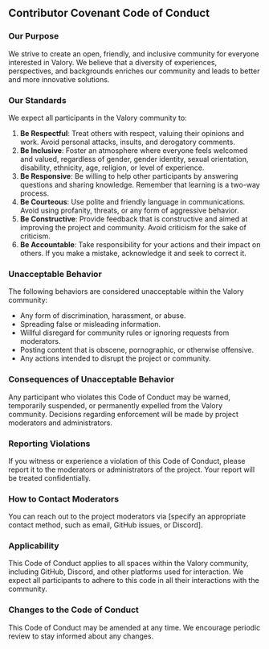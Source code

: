 ## Contributor Covenant Code of Conduct

### Our Purpose

We strive to create an open, friendly, and inclusive community for everyone interested in Valory. We believe that a diversity of experiences, perspectives, and backgrounds enriches our community and leads to better and more innovative solutions.

### Our Standards

We expect all participants in the Valory community to:

1.  **Be Respectful**: Treat others with respect, valuing their opinions and work. Avoid personal attacks, insults, and derogatory comments.
2.  **Be Inclusive**: Foster an atmosphere where everyone feels welcomed and valued, regardless of gender, gender identity, sexual orientation, disability, ethnicity, age, religion, or level of experience.
3.  **Be Responsive**: Be willing to help other participants by answering questions and sharing knowledge. Remember that learning is a two-way process.
4.  **Be Courteous**: Use polite and friendly language in communications. Avoid using profanity, threats, or any form of aggressive behavior.
5.  **Be Constructive**: Provide feedback that is constructive and aimed at improving the project and community. Avoid criticism for the sake of criticism.
6.  **Be Accountable**: Take responsibility for your actions and their impact on others. If you make a mistake, acknowledge it and seek to correct it.

### Unacceptable Behavior

The following behaviors are considered unacceptable within the Valory community:

- Any form of discrimination, harassment, or abuse.
- Spreading false or misleading information.
- Willful disregard for community rules or ignoring requests from moderators.
- Posting content that is obscene, pornographic, or otherwise offensive.
- Any actions intended to disrupt the project or community.

### Consequences of Unacceptable Behavior

Any participant who violates this Code of Conduct may be warned, temporarily suspended, or permanently expelled from the Valory community. Decisions regarding enforcement will be made by project moderators and administrators.

### Reporting Violations

If you witness or experience a violation of this Code of Conduct, please report it to the moderators or administrators of the project. Your report will be treated confidentially.

### How to Contact Moderators

You can reach out to the project moderators via [specify an appropriate contact method, such as email, GitHub issues, or Discord].

### Applicability

This Code of Conduct applies to all spaces within the Valory community, including GitHub, Discord, and other platforms used for interaction. We expect all participants to adhere to this code in all their interactions with the community.

### Changes to the Code of Conduct

This Code of Conduct may be amended at any time. We encourage periodic review to stay informed about any changes.
